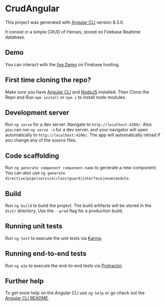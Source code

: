 # CrudAngular

This project was generated with [Angular CLI](https://github.com/angular/angular-cli) version 8.3.0.

It consist in a simple CRUD of Heroes, stored on Firebase Realtime database.

## Demo
You can interact with the [live Demo](https://crud-angular-course.web.app/heroes) on Firebase hosting.

## First time cloning the repo?

Make sure you have [Angular CLI](https://cli.angular.io/) and [NodeJS](https://nodejs.org/es/) installed.
Then Clone the Repo and Run `npm install` or `npm i` to install node modules.

## Development server

Run `ng serve` for a dev server. Navigate to `http://localhost:4200/`. Also you can run `ng serve -o` for a dev server, and your navigator will open automatically to `http://localhost:4200/`.
The app will automatically reload if you change any of the source files.

## Code scaffolding

Run `ng generate component component-name` to generate a new component. You can also use `ng generate directive|pipe|service|class|guard|interface|enum|module`.

## Build

Run `ng build` to build the project. The build artifacts will be stored in the `dist/` directory. Use the `--prod` flag for a production build.

## Running unit tests

Run `ng test` to execute the unit tests via [Karma](https://karma-runner.github.io).

## Running end-to-end tests

Run `ng e2e` to execute the end-to-end tests via [Protractor](http://www.protractortest.org/).

## Further help

To get more help on the Angular CLI use `ng help` or go check out the [Angular CLI README](https://github.com/angular/angular-cli/blob/master/README.md).
